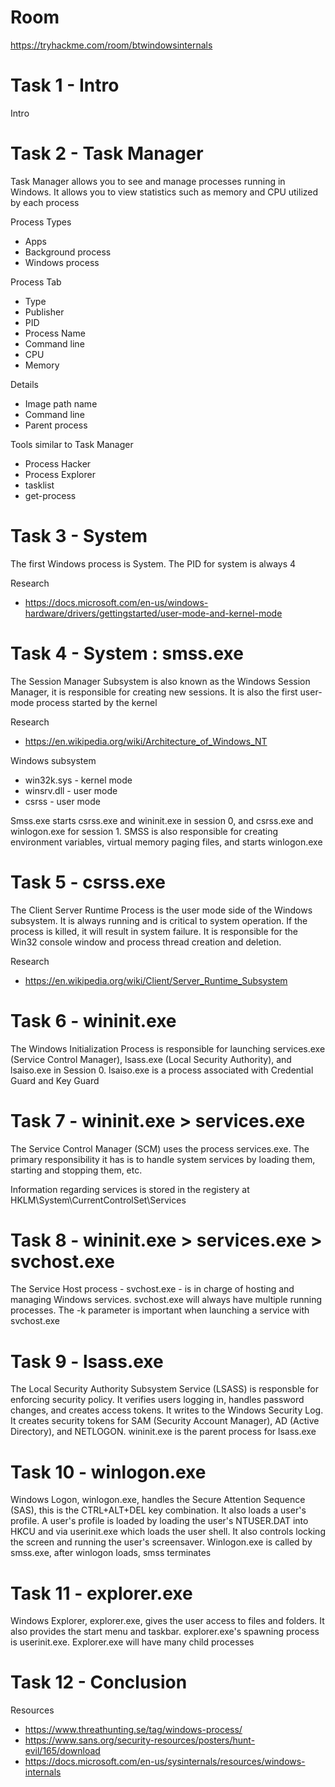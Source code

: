 # Room
https://tryhackme.com/room/btwindowsinternals

# Task 1 - Intro
Intro

# Task 2 - Task Manager
Task Manager allows you to see and manage processes running in Windows.  It allows you to view statistics such as memory and CPU utilized by each process

Process Types
* Apps
* Background process
* Windows process

Process Tab
* Type
* Publisher
* PID
* Process Name
* Command line
* CPU
* Memory

Details
* Image path name
* Command line
* Parent process

Tools similar to Task Manager
* Process Hacker
* Process Explorer
* tasklist
* get-process

# Task 3 - System
The first Windows process is System.  The PID for system is always 4

Research
* https://docs.microsoft.com/en-us/windows-hardware/drivers/gettingstarted/user-mode-and-kernel-mode

# Task 4 - System : smss.exe
The Session Manager Subsystem is also known as the Windows Session Manager, it is responsible for creating new sessions.  It is also the first user-mode process started by the kernel

Research
* https://en.wikipedia.org/wiki/Architecture_of_Windows_NT

Windows subsystem
* win32k.sys - kernel mode
* winsrv.dll - user mode
* csrss - user mode

Smss.exe starts csrss.exe and wininit.exe in session 0, and csrss.exe and winlogon.exe for session 1.  SMSS is also responsible for creating environment variables, virtual memory paging files, and starts winlogon.exe

# Task 5 - csrss.exe
The Client Server Runtime Process is the user mode side of the Windows subsystem.  It is always running and is critical to system operation.  If the process is killed, it will result in system failure.  It is responsible for the Win32 console window and process thread creation and deletion.

Research
* https://en.wikipedia.org/wiki/Client/Server_Runtime_Subsystem

# Task 6 - wininit.exe
The Windows Initialization Process is responsible for launching services.exe (Service Control Manager), lsass.exe (Local Security Authority), and lsaiso.exe in Session 0.  lsaiso.exe is a process associated with Credential Guard and Key Guard

# Task 7 - wininit.exe > services.exe
The Service Control Manager (SCM) uses the process services.exe.  The primary responsibility it has is to handle system services by loading them, starting and stopping them, etc.

Information regarding services is stored in the registery at HKLM\System\CurrentControlSet\Services

# Task 8 - wininit.exe > services.exe > svchost.exe
The Service Host process - svchost.exe - is in charge of hosting and managing Windows services.  svchost.exe will always have multiple running processes.  The -k parameter is important when launching a service with svchost.exe

# Task 9 - lsass.exe
The Local Security Authority Subsystem Service (LSASS) is responsble for enforcing security policy.  It verifies users logging in, handles password changes, and creates access tokens.  It writes to the Windows Security Log.  It creates security tokens for SAM (Security Account Manager), AD (Active Directory), and NETLOGON.  wininit.exe is the parent process for lsass.exe

# Task 10 - winlogon.exe
Windows Logon, winlogon.exe, handles the Secure Attention Sequence (SAS), this is the CTRL+ALT+DEL key combination.  It also loads a user's profile.  A user's profile is loaded by loading the user's NTUSER.DAT into HKCU and via userinit.exe which loads the user shell.  It also controls locking the screen and running the user's screensaver.  Winlogon.exe is called by smss.exe, after winlogon loads, smss terminates

# Task 11 - explorer.exe
Windows Explorer, explorer.exe, gives the user access to files and folders.  It also provides the start menu and taskbar.  explorer.exe's spawning process is userinit.exe.  Explorer.exe will have many child processes

# Task 12 - Conclusion
Resources
* https://www.threathunting.se/tag/windows-process/
* https://www.sans.org/security-resources/posters/hunt-evil/165/download
* https://docs.microsoft.com/en-us/sysinternals/resources/windows-internals